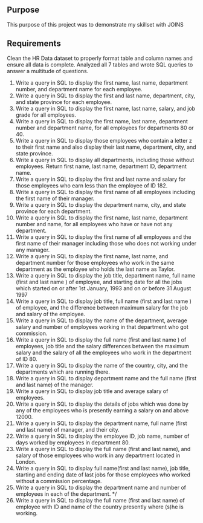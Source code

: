 ## Purpose
This purpose of this project was to demonstrate my skillset with JOINS

## Requirements
Clean the HR Data dataset to properly format table and column names and ensure all data is complete. 
Analyzed all 7 tables and wrote SQL queries to answer a multitude of questions.

1. Write a query in SQL to display the first name, last name, department number, and department name for each employee. 
2. Write a query in SQL to display the first and last name, department, city, and state province for each employee. 
3. Write a query in SQL to display the first name, last name, salary, and job grade for all employees. 
4. Write a query in SQL to display the first name, last name, department number and department name, for all employees for departments 80 or 40. 
5. Write a query in SQL to display those employees who contain a letter z to their first name and also display their last name, department, city, and state province. 
6. Write a query in SQL to display all departments, including those without employees. Return first name, last name, department ID, department name.
7. Write a query in SQL to display the first and last name and salary for those employees who earn less than the employee of ID 182. 
8. Write a query in SQL to display the first name of all employees including the first name of their manager. 
9. Write a query in SQL to display the department name, city, and state province for each department. 
10. Write a query in SQL to display the first name, last name, department number and name, for all employees who have or have not any department. 
11. Write a query in SQL to display the first name of all employees and the first name of their manager including those who does not working under any manager. 
12. Write a query in SQL to display the first name, last name, and department number for those employees who work in the same department as the employee who holds the last name as Taylor. 
13. Write a query in SQL to display the job title, department name, full name (first and last name ) of employee, and starting date for all the jobs which started on or after 1st January, 1993 and on or before 31 August 1997 
14. Write a query in SQL to display job title, full name (first and last name ) of employee, and the difference between maximum salary for the job and salary of the employee. 
15. Write a query in SQL to display the name of the department, average salary and number of employees working in that department who got commission. 
16. Write a query in SQL to display the full name (first and last name ) of employees, job title and the salary differences between the maximum salary and the salary of all the employees who work in the department of ID 80.
17. Write a query in SQL to display the name of the country, city, and the departments which are running there. 
18. Write a query in SQL to display department name and the full name (first and last name) of the manager. 
19. Write a query in SQL to display job title and average salary of employees. 
20. Write a query in SQL to display the details of jobs which was done by any of the employees who is presently earning a salary on and above 12000. 
21. Write a query in SQL to display the department name, full name (first and last name) of manager, and their city.  
22. Write a query in SQL to display the employee ID, job name, number of days worked by employees in department 80. 
23. Write a query in SQL to display the full name (first and last name), and salary of those employees who work in any department located in London. 
24. Write a query in SQL to display full name(first and last name), job title, starting and ending date of last jobs for those employees who worked without a commission percentage.
25. Write a query in SQL to display the department name and number of employees in each of the department. */
26. Write a query in SQL to display the full name (first and last name) of employee with ID and name of the country presently where (s)he is working.



